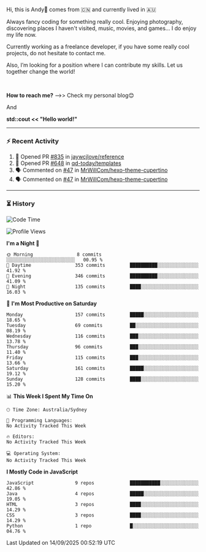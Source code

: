 Hi, this is Andy👋 comes from :cn: and currently lived in 🇦🇺

Always fancy coding for something really cool. Enjoying photography, discovering places I haven't visited, music, movies, and games... I do enjoy my life now.

Currently working as a freelance developer, if you have some really cool projects, do not hesitate to contact me.

Also, I’m looking for a position where I can contribute my skills. Let us together change the world!

<br>

<b>How to reach me?</b> -->> Check my personal blog😊

And

**std::cout << "Hello world!"**

---

### ⚡ Recent Activity
<!--START_SECTION:activity-->
1. 💪 Opened PR [#835](https://github.com/jaywcjlove/reference/pull/835) in [jaywcjlove/reference](https://github.com/jaywcjlove/reference)
2. 💪 Opened PR [#648](https://github.com/qd-today/templates/pull/648) in [qd-today/templates](https://github.com/qd-today/templates)
3. 🗣 Commented on [#47](https://github.com/MrWillCom/hexo-theme-cupertino/issues/47#issuecomment-1879639014) in [MrWillCom/hexo-theme-cupertino](https://github.com/MrWillCom/hexo-theme-cupertino)
4. 🗣 Commented on [#47](https://github.com/MrWillCom/hexo-theme-cupertino/issues/47#issuecomment-1879638108) in [MrWillCom/hexo-theme-cupertino](https://github.com/MrWillCom/hexo-theme-cupertino)
<!--END_SECTION:activity-->

---

### ⏳ History
<!--START_SECTION:waka-->
![Code Time](http://img.shields.io/badge/Code%20Time-236%20hrs%2050%20mins-blue)

![Profile Views](http://img.shields.io/badge/Profile%20Views-0-blue)

**I'm a Night 🦉** 

```text
🌞 Morning                8 commits           ░░░░░░░░░░░░░░░░░░░░░░░░░   00.95 % 
🌆 Daytime                353 commits         ██████████░░░░░░░░░░░░░░░   41.92 % 
🌃 Evening                346 commits         ██████████░░░░░░░░░░░░░░░   41.09 % 
🌙 Night                  135 commits         ████░░░░░░░░░░░░░░░░░░░░░   16.03 % 
```
📅 **I'm Most Productive on Saturday** 

```text
Monday                   157 commits         █████░░░░░░░░░░░░░░░░░░░░   18.65 % 
Tuesday                  69 commits          ██░░░░░░░░░░░░░░░░░░░░░░░   08.19 % 
Wednesday                116 commits         ███░░░░░░░░░░░░░░░░░░░░░░   13.78 % 
Thursday                 96 commits          ███░░░░░░░░░░░░░░░░░░░░░░   11.40 % 
Friday                   115 commits         ███░░░░░░░░░░░░░░░░░░░░░░   13.66 % 
Saturday                 161 commits         █████░░░░░░░░░░░░░░░░░░░░   19.12 % 
Sunday                   128 commits         ████░░░░░░░░░░░░░░░░░░░░░   15.20 % 
```


📊 **This Week I Spent My Time On** 

```text
🕑︎ Time Zone: Australia/Sydney

💬 Programming Languages: 
No Activity Tracked This Week

🔥 Editors: 
No Activity Tracked This Week

💻 Operating System: 
No Activity Tracked This Week
```

**I Mostly Code in JavaScript** 

```text
JavaScript               9 repos             ███████████░░░░░░░░░░░░░░   42.86 % 
Java                     4 repos             █████░░░░░░░░░░░░░░░░░░░░   19.05 % 
HTML                     3 repos             ████░░░░░░░░░░░░░░░░░░░░░   14.29 % 
CSS                      3 repos             ████░░░░░░░░░░░░░░░░░░░░░   14.29 % 
Python                   1 repo              █░░░░░░░░░░░░░░░░░░░░░░░░   04.76 % 
```




 Last Updated on 14/09/2025 00:52:19 UTC
<!--END_SECTION:waka-->


<!---
JinchuanL/JinchuanL is a ✨ special ✨ repository because its `README.md` (this file) appears on your GitHub profile.
You can click the Preview link to take a look at your changes.
--->
